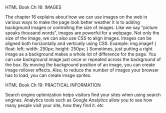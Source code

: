 HTML Book Ch 16: IMAGES

The chapter 16 explains about how we can use images on the web in various ways to make the page look better weather it is to adding background images or controlling the size of images. Like we say “picture speaks thousand words”, images are powerful for a webpage. 
Not only the size of the image, we can also use CSS to align images. Images can be aligned both horizontally and vertically using CSS. Example:
                       img.image1 {
                           float: left;
                           width: 250px;
                            height: 250px;
                           }
Sometimes, just putting a right image as a background makes a whole lot of difference for the page. You can use background image just once or repeated across the background of the box.
By moving the background position of an image, you can create image rollover effects. Also, to reduce the number of images your browser has to load, you can create image sprites. 
 
HTML Book Ch 19: PRACTICAL INFORMATION

Search engine optimization helps visitors find your sites when using search engines.  Analytics tools such as Google Analytics allow you to see how many people visit your site, how they find it. etc
